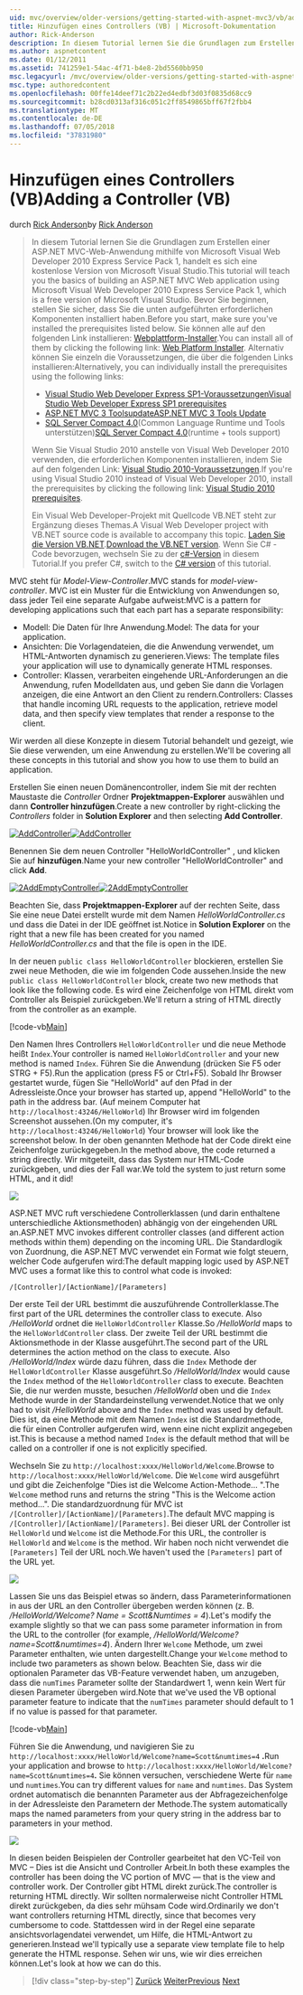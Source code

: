 ```yaml
---
uid: mvc/overview/older-versions/getting-started-with-aspnet-mvc3/vb/adding-a-controller
title: Hinzufügen eines Controllers (VB) | Microsoft-Dokumentation
author: Rick-Anderson
description: In diesem Tutorial lernen Sie die Grundlagen zum Erstellen einer ASP.NET MVC-Web-Anwendung mithilfe von Microsoft Visual Web Developer 2010 Express Service Pack 1, d.h....
ms.author: aspnetcontent
ms.date: 01/12/2011
ms.assetid: 741259e1-54ac-4f71-b4e8-2bd5560bb950
msc.legacyurl: /mvc/overview/older-versions/getting-started-with-aspnet-mvc3/vb/adding-a-controller
msc.type: authoredcontent
ms.openlocfilehash: 00ffe14deef71c2b22ed4edbf3d03f0835d68cc9
ms.sourcegitcommit: b28cd0313af316c051c2ff8549865bff67f2fbb4
ms.translationtype: MT
ms.contentlocale: de-DE
ms.lasthandoff: 07/05/2018
ms.locfileid: "37831980"
---
```

<a name="adding-a-controller-vb"></a><span data-ttu-id="793b5-103">Hinzufügen eines Controllers (VB)</span><span class="sxs-lookup"><span data-stu-id="793b5-103">Adding a Controller (VB)</span></span>
====================
<span data-ttu-id="793b5-104">durch [Rick Anderson](https://github.com/Rick-Anderson)</span><span class="sxs-lookup"><span data-stu-id="793b5-104">by [Rick Anderson](https://github.com/Rick-Anderson)</span></span>

> <span data-ttu-id="793b5-105">In diesem Tutorial lernen Sie die Grundlagen zum Erstellen einer ASP.NET MVC-Web-Anwendung mithilfe von Microsoft Visual Web Developer 2010 Express Service Pack 1, handelt es sich eine kostenlose Version von Microsoft Visual Studio.</span><span class="sxs-lookup"><span data-stu-id="793b5-105">This tutorial will teach you the basics of building an ASP.NET MVC Web application using Microsoft Visual Web Developer 2010 Express Service Pack 1, which is a free version of Microsoft Visual Studio.</span></span> <span data-ttu-id="793b5-106">Bevor Sie beginnen, stellen Sie sicher, dass Sie die unten aufgeführten erforderlichen Komponenten installiert haben.</span><span class="sxs-lookup"><span data-stu-id="793b5-106">Before you start, make sure you've installed the prerequisites listed below.</span></span> <span data-ttu-id="793b5-107">Sie können alle auf den folgenden Link installieren: [Webplattform-Installer](https://www.microsoft.com/web/gallery/install.aspx?appid=VWD2010SP1Pack).</span><span class="sxs-lookup"><span data-stu-id="793b5-107">You can install all of them by clicking the following link: [Web Platform Installer](https://www.microsoft.com/web/gallery/install.aspx?appid=VWD2010SP1Pack).</span></span> <span data-ttu-id="793b5-108">Alternativ können Sie einzeln die Voraussetzungen, die über die folgenden Links installieren:</span><span class="sxs-lookup"><span data-stu-id="793b5-108">Alternatively, you can individually install the prerequisites using the following links:</span></span>
> 
> - [<span data-ttu-id="793b5-109">Visual Studio Web Developer Express SP1-Voraussetzungen</span><span class="sxs-lookup"><span data-stu-id="793b5-109">Visual Studio Web Developer Express SP1 prerequisites</span></span>](https://www.microsoft.com/web/gallery/install.aspx?appid=VWD2010SP1Pack)
> - [<span data-ttu-id="793b5-110">ASP.NET MVC 3 Toolsupdate</span><span class="sxs-lookup"><span data-stu-id="793b5-110">ASP.NET MVC 3 Tools Update</span></span>](https://www.microsoft.com/web/gallery/install.aspx?appsxml=&amp;appid=MVC3)
> - <span data-ttu-id="793b5-111">[SQL Server Compact 4.0](https://www.microsoft.com/web/gallery/install.aspx?appid=SQLCE;SQLCEVSTools_4_0)(Common Language Runtime und Tools unterstützen)</span><span class="sxs-lookup"><span data-stu-id="793b5-111">[SQL Server Compact 4.0](https://www.microsoft.com/web/gallery/install.aspx?appid=SQLCE;SQLCEVSTools_4_0)(runtime + tools support)</span></span>
> 
> <span data-ttu-id="793b5-112">Wenn Sie Visual Studio 2010 anstelle von Visual Web Developer 2010 verwenden, die erforderlichen Komponenten installieren, indem Sie auf den folgenden Link: [Visual Studio 2010-Voraussetzungen](https://www.microsoft.com/web/gallery/install.aspx?appsxml=&amp;appid=VS2010SP1Pack).</span><span class="sxs-lookup"><span data-stu-id="793b5-112">If you're using Visual Studio 2010 instead of Visual Web Developer 2010, install the prerequisites by clicking the following link: [Visual Studio 2010 prerequisites](https://www.microsoft.com/web/gallery/install.aspx?appsxml=&amp;appid=VS2010SP1Pack).</span></span>
> 
> <span data-ttu-id="793b5-113">Ein Visual Web Developer-Projekt mit Quellcode VB.NET steht zur Ergänzung dieses Themas.</span><span class="sxs-lookup"><span data-stu-id="793b5-113">A Visual Web Developer project with VB.NET source code is available to accompany this topic.</span></span> <span data-ttu-id="793b5-114">[Laden Sie die Version VB.NET](https://code.msdn.microsoft.com/Introduction-to-MVC-3-10d1b098).</span><span class="sxs-lookup"><span data-stu-id="793b5-114">[Download the VB.NET version](https://code.msdn.microsoft.com/Introduction-to-MVC-3-10d1b098).</span></span> <span data-ttu-id="793b5-115">Wenn Sie C# -Code bevorzugen, wechseln Sie zu der [c#-Version](../cs/adding-a-controller.md) in diesem Tutorial.</span><span class="sxs-lookup"><span data-stu-id="793b5-115">If you prefer C#, switch to the [C# version](../cs/adding-a-controller.md) of this tutorial.</span></span>


<span data-ttu-id="793b5-116">MVC steht für *Model-View-Controller*.</span><span class="sxs-lookup"><span data-stu-id="793b5-116">MVC stands for *model-view-controller*.</span></span> <span data-ttu-id="793b5-117">MVC ist ein Muster für die Entwicklung von Anwendungen so, dass jeder Teil eine separate Aufgabe aufweist:</span><span class="sxs-lookup"><span data-stu-id="793b5-117">MVC is a pattern for developing applications such that each part has a separate responsibility:</span></span>

- <span data-ttu-id="793b5-118">Modell: Die Daten für Ihre Anwendung.</span><span class="sxs-lookup"><span data-stu-id="793b5-118">Model: The data for your application.</span></span>
- <span data-ttu-id="793b5-119">Ansichten: Die Vorlagendateien, die die Anwendung verwendet, um HTML-Antworten dynamisch zu generieren.</span><span class="sxs-lookup"><span data-stu-id="793b5-119">Views: The template files your application will use to dynamically generate HTML responses.</span></span>
- <span data-ttu-id="793b5-120">Controller: Klassen, verarbeiten eingehende URL-Anforderungen an die Anwendung, rufen Modelldaten aus, und geben Sie dann die Vorlagen anzeigen, die eine Antwort an den Client zu rendern.</span><span class="sxs-lookup"><span data-stu-id="793b5-120">Controllers: Classes that handle incoming URL requests to the application, retrieve model data, and then specify view templates that render a response to the client.</span></span>

<span data-ttu-id="793b5-121">Wir werden all diese Konzepte in diesem Tutorial behandelt und gezeigt, wie Sie diese verwenden, um eine Anwendung zu erstellen.</span><span class="sxs-lookup"><span data-stu-id="793b5-121">We'll be covering all these concepts in this tutorial and show you how to use them to build an application.</span></span>

<span data-ttu-id="793b5-122">Erstellen Sie einen neuen Domänencontroller, indem Sie mit der rechten Maustaste die *Controller* Ordner **Projektmappen-Explorer** auswählen und dann **Controller hinzufügen**.</span><span class="sxs-lookup"><span data-stu-id="793b5-122">Create a new controller by right-clicking the *Controllers* folder in **Solution Explorer** and then selecting **Add Controller**.</span></span>

<span data-ttu-id="793b5-123">[![AddController](adding-a-controller/_static/image2.png "AddController")](adding-a-controller/_static/image1.png)</span><span class="sxs-lookup"><span data-stu-id="793b5-123">[![AddController](adding-a-controller/_static/image2.png "AddController")](adding-a-controller/_static/image1.png)</span></span>

<span data-ttu-id="793b5-124">Benennen Sie dem neuen Controller &quot;HelloWorldController&quot; , und klicken Sie auf **hinzufügen**.</span><span class="sxs-lookup"><span data-stu-id="793b5-124">Name your new controller &quot;HelloWorldController&quot; and click **Add**.</span></span>

<span data-ttu-id="793b5-125">[![2AddEmptyController](adding-a-controller/_static/image4.png "2AddEmptyController")](adding-a-controller/_static/image3.png)</span><span class="sxs-lookup"><span data-stu-id="793b5-125">[![2AddEmptyController](adding-a-controller/_static/image4.png "2AddEmptyController")](adding-a-controller/_static/image3.png)</span></span>

<span data-ttu-id="793b5-126">Beachten Sie, dass **Projektmappen-Explorer** auf der rechten Seite, dass Sie eine neue Datei erstellt wurde mit dem Namen *HelloWorldController.cs* und dass die Datei in der IDE geöffnet ist.</span><span class="sxs-lookup"><span data-stu-id="793b5-126">Notice in **Solution Explorer** on the right that a new file has been created for you named *HelloWorldController.cs* and that the file is open in the IDE.</span></span>

<span data-ttu-id="793b5-127">In der neuen `public class HelloWorldController` blockieren, erstellen Sie zwei neue Methoden, die wie im folgenden Code aussehen.</span><span class="sxs-lookup"><span data-stu-id="793b5-127">Inside the new `public class HelloWorldController` block, create two new methods that look like the following code.</span></span> <span data-ttu-id="793b5-128">Es wird eine Zeichenfolge von HTML direkt vom Controller als Beispiel zurückgeben.</span><span class="sxs-lookup"><span data-stu-id="793b5-128">We'll return a string of HTML directly from the controller as an example.</span></span>

[!code-vb[Main](adding-a-controller/samples/sample1.vb)]

<span data-ttu-id="793b5-129">Den Namen Ihres Controllers `HelloWorldController` und die neue Methode heißt `Index`.</span><span class="sxs-lookup"><span data-stu-id="793b5-129">Your controller is named `HelloWorldController` and your new method is named `Index`.</span></span> <span data-ttu-id="793b5-130">Führen Sie die Anwendung (drücken Sie F5 oder STRG + F5).</span><span class="sxs-lookup"><span data-stu-id="793b5-130">Run the application (press F5 or Ctrl+F5).</span></span> <span data-ttu-id="793b5-131">Sobald Ihr Browser gestartet wurde, fügen Sie &quot;HelloWorld&quot; auf den Pfad in der Adressleiste.</span><span class="sxs-lookup"><span data-stu-id="793b5-131">Once your browser has started up, append &quot;HelloWorld&quot; to the path in the address bar.</span></span> <span data-ttu-id="793b5-132">(Auf meinem Computer hat `http://localhost:43246/HelloWorld`) Ihr Browser wird im folgenden Screenshot aussehen.</span><span class="sxs-lookup"><span data-stu-id="793b5-132">(On my computer, it's `http://localhost:43246/HelloWorld`) Your browser will look like the screenshot below.</span></span> <span data-ttu-id="793b5-133">In der oben genannten Methode hat der Code direkt eine Zeichenfolge zurückgegeben.</span><span class="sxs-lookup"><span data-stu-id="793b5-133">In the method above, the code returned a string directly.</span></span> <span data-ttu-id="793b5-134">Wir mitgeteilt, dass das System nur HTML-Code zurückgeben, und dies der Fall war.</span><span class="sxs-lookup"><span data-stu-id="793b5-134">We told the system to just return some HTML, and it did!</span></span>

![](adding-a-controller/_static/image5.png)

<span data-ttu-id="793b5-135">ASP.NET MVC ruft verschiedene Controllerklassen (und darin enthaltene unterschiedliche Aktionsmethoden) abhängig von der eingehenden URL an.</span><span class="sxs-lookup"><span data-stu-id="793b5-135">ASP.NET MVC invokes different controller classes (and different action methods within them) depending on the incoming URL.</span></span> <span data-ttu-id="793b5-136">Die Standardlogik von Zuordnung, die ASP.NET MVC verwendet ein Format wie folgt steuern, welcher Code aufgerufen wird:</span><span class="sxs-lookup"><span data-stu-id="793b5-136">The default mapping logic used by ASP.NET MVC uses a format like this to control what code is invoked:</span></span>

`/[Controller]/[ActionName]/[Parameters]`

<span data-ttu-id="793b5-137">Der erste Teil der URL bestimmt die auszuführende Controllerklasse.</span><span class="sxs-lookup"><span data-stu-id="793b5-137">The first part of the URL determines the controller class to execute.</span></span> <span data-ttu-id="793b5-138">Also */HelloWorld* ordnet die `HelloWorldController` Klasse.</span><span class="sxs-lookup"><span data-stu-id="793b5-138">So */HelloWorld* maps to the `HelloWorldController` class.</span></span> <span data-ttu-id="793b5-139">Der zweite Teil der URL bestimmt die Aktionsmethode in der Klasse ausgeführt.</span><span class="sxs-lookup"><span data-stu-id="793b5-139">The second part of the URL determines the action method on the class to execute.</span></span> <span data-ttu-id="793b5-140">Also */HelloWorld/Index* würde dazu führen, dass die `Index` Methode der `HelloWorldController` Klasse ausgeführt.</span><span class="sxs-lookup"><span data-stu-id="793b5-140">So */HelloWorld/Index* would cause the `Index` method of the `HelloWorldController` class to execute.</span></span> <span data-ttu-id="793b5-141">Beachten Sie, die nur werden musste, besuchen */HelloWorld* oben und die `Index` Methode wurde in der Standardeinstellung verwendet.</span><span class="sxs-lookup"><span data-stu-id="793b5-141">Notice that we only had to visit */HelloWorld* above and the `Index` method was used by default.</span></span> <span data-ttu-id="793b5-142">Dies ist, da eine Methode mit dem Namen `Index` ist die Standardmethode, die für einen Controller aufgerufen wird, wenn eine nicht explizit angegeben ist.</span><span class="sxs-lookup"><span data-stu-id="793b5-142">This is because a method named `Index` is the default method that will be called on a controller if one is not explicitly specified.</span></span>

<span data-ttu-id="793b5-143">Wechseln Sie zu `http://localhost:xxxx/HelloWorld/Welcome`.</span><span class="sxs-lookup"><span data-stu-id="793b5-143">Browse to `http://localhost:xxxx/HelloWorld/Welcome`.</span></span> <span data-ttu-id="793b5-144">Die `Welcome` wird ausgeführt und gibt die Zeichenfolge &quot;Dies ist die Welcome Action-Methode... &quot;.</span><span class="sxs-lookup"><span data-stu-id="793b5-144">The `Welcome` method runs and returns the string &quot;This is the Welcome action method...&quot;.</span></span> <span data-ttu-id="793b5-145">Die standardzuordnung für MVC ist `/[Controller]/[ActionName]/[Parameters]`.</span><span class="sxs-lookup"><span data-stu-id="793b5-145">The default MVC mapping is `/[Controller]/[ActionName]/[Parameters]`.</span></span> <span data-ttu-id="793b5-146">Bei dieser URL der Controller ist `HelloWorld` und `Welcome` ist die Methode.</span><span class="sxs-lookup"><span data-stu-id="793b5-146">For this URL, the controller is `HelloWorld` and `Welcome` is the method.</span></span> <span data-ttu-id="793b5-147">Wir haben noch nicht verwendet die `[Parameters]` Teil der URL noch.</span><span class="sxs-lookup"><span data-stu-id="793b5-147">We haven't used the `[Parameters]` part of the URL yet.</span></span>

![](adding-a-controller/_static/image6.png)

<span data-ttu-id="793b5-148">Lassen Sie uns das Beispiel etwas so ändern, dass Parameterinformationen in aus der URL an den Controller übergeben werden können (z. B. */HelloWorld/Welcome? Name = Scott&amp;Numtimes = 4*).</span><span class="sxs-lookup"><span data-stu-id="793b5-148">Let's modify the example slightly so that we can pass some parameter information in from the URL to the controller (for example, */HelloWorld/Welcome?name=Scott&amp;numtimes=4*).</span></span> <span data-ttu-id="793b5-149">Ändern Ihrer `Welcome` Methode, um zwei Parameter enthalten, wie unten dargestellt.</span><span class="sxs-lookup"><span data-stu-id="793b5-149">Change your `Welcome` method to include two parameters as shown below.</span></span> <span data-ttu-id="793b5-150">Beachten Sie, dass wir die optionalen Parameter das VB-Feature verwendet haben, um anzugeben, dass die `numTimes` Parameter sollte der Standardwert 1, wenn kein Wert für diesen Parameter übergeben wird.</span><span class="sxs-lookup"><span data-stu-id="793b5-150">Note that we've used the VB optional parameter feature to indicate that the `numTimes` parameter should default to 1 if no value is passed for that parameter.</span></span>

[!code-vb[Main](adding-a-controller/samples/sample2.vb)]

<span data-ttu-id="793b5-151">Führen Sie die Anwendung, und navigieren Sie zu `http://localhost:xxxx/HelloWorld/Welcome?name=Scott&numtimes=4` **.**</span><span class="sxs-lookup"><span data-stu-id="793b5-151">Run your application and browse to `http://localhost:xxxx/HelloWorld/Welcome?name=Scott&numtimes=4`**.**</span></span> <span data-ttu-id="793b5-152">Sie können versuchen, verschiedene Werte für `name` und `numtimes`.</span><span class="sxs-lookup"><span data-stu-id="793b5-152">You can try different values for `name` and `numtimes`.</span></span> <span data-ttu-id="793b5-153">Das System ordnet automatisch die benannten Parameter aus der Abfragezeichenfolge in der Adressleiste den Parametern der Methode.</span><span class="sxs-lookup"><span data-stu-id="793b5-153">The system automatically maps the named parameters from your query string in the address bar to parameters in your method.</span></span>

![](adding-a-controller/_static/image7.png)

<span data-ttu-id="793b5-154">In diesen beiden Beispielen der Controller gearbeitet hat den VC-Teil von MVC – Dies ist die Ansicht und Controller Arbeit.</span><span class="sxs-lookup"><span data-stu-id="793b5-154">In both these examples the controller has been doing the VC portion of MVC — that is the view and controller work.</span></span> <span data-ttu-id="793b5-155">Der Controller gibt HTML direkt zurück.</span><span class="sxs-lookup"><span data-stu-id="793b5-155">The controller is returning HTML directly.</span></span> <span data-ttu-id="793b5-156">Wir sollten normalerweise nicht Controller HTML direkt zurückgeben, da dies sehr mühsam Code wird.</span><span class="sxs-lookup"><span data-stu-id="793b5-156">Ordinarily we don't want controllers returning HTML directly, since that becomes very cumbersome to code.</span></span> <span data-ttu-id="793b5-157">Stattdessen wird in der Regel eine separate ansichtsvorlagendatei verwendet, um Hilfe, die HTML-Antwort zu generieren.</span><span class="sxs-lookup"><span data-stu-id="793b5-157">Instead we'll typically use a separate view template file to help generate the HTML response.</span></span> <span data-ttu-id="793b5-158">Sehen wir uns, wie wir dies erreichen können.</span><span class="sxs-lookup"><span data-stu-id="793b5-158">Let's look at how we can do this.</span></span>

> [!div class="step-by-step"]
> <span data-ttu-id="793b5-159">[Zurück](intro-to-aspnet-mvc-3.md)
> [Weiter](adding-a-view.md)</span><span class="sxs-lookup"><span data-stu-id="793b5-159">[Previous](intro-to-aspnet-mvc-3.md)
[Next](adding-a-view.md)</span></span>
